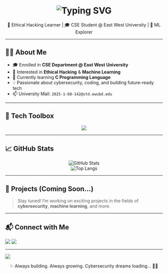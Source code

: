 <!-- Animated Header -->
<h1 align="center">
  <img src="https://readme-typing-svg.demolab.com?font=Fira+Code&weight=500&size=26&pause=1000&color=00FFAA&center=true&vCenter=true&width=435&lines=Hi+I'm+Mehrab+Morshed+Marjan!;Ethical+Hacking+%7C+ML+Enthusiast+%7C+CSE+Student;Always+learning+%F0%9F%92%AA+Always+exploring!+%F0%9F%9A%80" alt="Typing SVG" />
</h1>

<p align="center">
  🔐 Ethical Hacking Learner | 🎓 CSE Student @ East West University | 🤖 ML Explorer
</p>

---

## 🧑‍💻 About Me

- 🎓 Enrolled in **CSE Department @ East West University**
- 👀 Interested in **Ethical Hacking** & **Machine Learning**
- 🌱 Currently learning **C Programming Language**
- 💡 Passionate about cybersecurity, coding, and building future-ready tech
- 📫 University Mail: `2025-1-60-142@std.ewubd.edu`

---

## 🧰 Tech Toolbox

<p align="center">
  <img src="https://skillicons.dev/icons?i=html,css,js,git,github,vscode,c,linux,python" />
</p>

---

## 📈 GitHub Stats

<p align="center">
  <img src="https://github-readme-stats.vercel.app/api?username=marjan-mehrab&show_icons=true&theme=radical" alt="GitHub Stats" />
  <br />
  <img src="https://github-readme-stats.vercel.app/api/top-langs/?username=marjan-mehrab&layout=compact&theme=radical" alt="Top Langs" />
</p>

---

## 🚀 Projects (Coming Soon...)

> Stay tuned! I’m working on exciting projects in the fields of **cybersecurity**, **machine learning**, and more.

---

## 📬 Connect with Me

<p align="left">
  <a href="mailto:2025-1-60-142@std.ewubd.edu"><img src="https://img.shields.io/badge/University%20Mail-D14836?style=for-the-badge&logo=gmail&logoColor=white"/></a>
  <a href="https://www.linkedin.com/in/maarjaan-morshed-919445237/"><img src="https://img.shields.io/badge/LinkedIn-0077B5?style=for-the-badge&logo=linkedin&logoColor=white"/></a>
</p>

---

<!-- Fancy Divider -->
<img src="https://capsule-render.vercel.app/api?type=waving&color=0:00c6ff,100:0072ff&height=120&section=footer"/>

<p align="center">
  ✨ Always building. Always growing. Cybersecurity dreams loading... 🔐🚀
</p>
